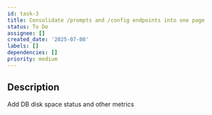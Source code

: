 ```yaml
---
id: task-3
title: Consolidate /prompts and /config endpoints into one page
status: To Do
assignee: []
created_date: '2025-07-08'
labels: []
dependencies: []
priority: medium
---
```


## Description

Add DB disk space status and other metrics
